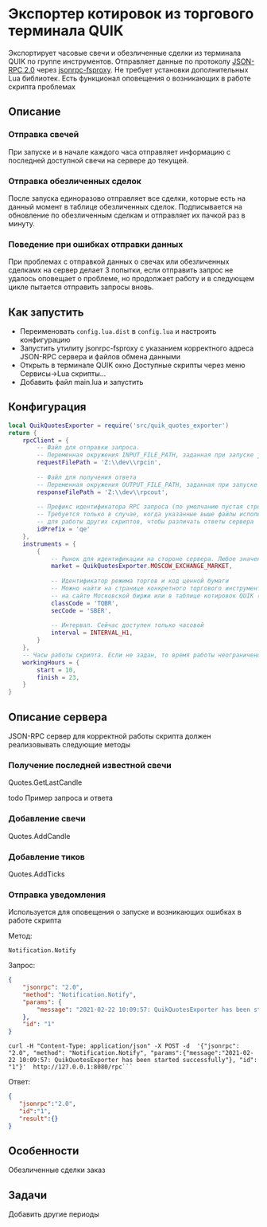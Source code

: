 # Экспортер котировок из торгового терминала QUIK

Экспортирует часовые свечи и обезличенные сделки из терминала QUIK по группе инструментов. Отправляет данные по протоколу [JSON-RPC 2.0](https://www.jsonrpc.org/specification) через [jsonrpc-fsproxy](https://github.com/evsamsonov/jsonrpc-fsproxy). Не требует установки дополнительных Lua библиотек. Есть функционал оповещения о возникающих в работе скрипта проблемах

## Описание

### Отправка свечей 

При запуске и в начале каждого часа отправляет информацию с последней доступной свечи на сервере до текущей.

### Отправка обезличенных сделок

После запуска единоразово отправляет все сделки, которые есть на данный момент в таблице обезличенных сделок. Подписывается на обновление по обезличенным сделкам и отправляет их пачкой раз в минуту. 

### Поведение при ошибках отправки данных

При проблемах с отправкой данных о свечах или обезличенных сделкамх на сервер делает 3 попытки, если отправить запрос не удалось оповещает о проблеме, но продолжает работу и в следующем цикле пытается отправить запросы вновь.

## Как запустить 

- Переименовать `config.lua.dist` в `config.lua` и настроить конфигурацию
- Запустить утилиту jsonrpc-fsproxy с указанием корректного адреса JSON-RPC сервера и файлов обмена данными
- Открыть в терминале QUIK окно Доступные скрипты через меню Сервисы->Lua скрипты...
- Добавить файл main.lua и запустить

## Конфигурация 

```lua
local QuikQuotesExporter = require('src/quik_quotes_exporter')
return {
    rpcClient = {
        -- Файл для отправки запроса. 
        -- Переменная окружения INPUT_FILE_PATH, заданная при запуске jsonrpc-fsproxy 
        requestFilePath = 'Z:\\dev\\rpcin',  
        
        -- Файл для получения ответа
        -- Переменная окружения OUTPUT_FILE_PATH, заданная при запуске jsonrpc-fsproxy 
        responseFilePath = 'Z:\\dev\\rpcout',   
        
        -- Префикс идентификатора RPC запроса (по умолчанию пустая строка). 
        -- Требуется только в случае, когда указанные выше файлы используются 
        -- для работы других скриптов, чтобы различать ответы сервера
        idPrefix = 'qe'                         
    },
    instruments = {
        {
            -- Рынок для идентификации на стороне сервера. Любое значение??
            market = QuikQuotesExporter.MOSCOW_EXCHANGE_MARKET,    
            
            -- Идентификатор режима торгов и код ценной бумаги 
            -- Можно найти на странице конкретного торгового инструмента 
            -- на сайте Московской биржи или в таблице котировок QUIK (параметр "Код класса")
            classCode = 'TQBR',                                    
            secCode = 'SBER',     
            
            -- Интервал. Сейчас доступен только часовой                              
            interval = INTERVAL_H1,                                
        }
    },
    -- Часы работы скрипта. Если не задан, то время работы неограничено
    workingHours = {
        start = 10,
        finish = 23,
    }
}
```

## Описание сервера

JSON-RPC сервер для корректной работы скрипта должен реализовывать следующие методы

### Получение последней известной свечи
Quotes.GetLastCandle

todo Пример запроса и ответа

### Добавление свечи
Quotes.AddCandle

### Добавление тиков
Quotes.AddTicks

### Отправка уведомления

Используется для оповещения о запуске и возникающих ошибках в работе скрипта

Метод: 
```
Notification.Notify
```

Запрос:
```json
{
    "jsonrpc": "2.0",
    "method": "Notification.Notify",
    "params": {
        "message": "2021-02-22 10:09:57: QuikQuotesExporter has been started successfully"
    },
    "id": "1"
}
```

```
curl -H "Content-Type: application/json" -X POST -d  '{"jsonrpc": "2.0", "method": "Notification.Notify", "params":{"message":"2021-02-22 10:09:57: QuikQuotesExporter has been started successfully"}, "id": "1"}'  http://127.0.0.1:8080/rpc```
```

Ответ:
```json
{
   "jsonrpc":"2.0",
   "id":"1",
   "result":{}
}
```

## Особенности

Обезличенные сделки заказ

## Задачи
Добавить другие периоды

